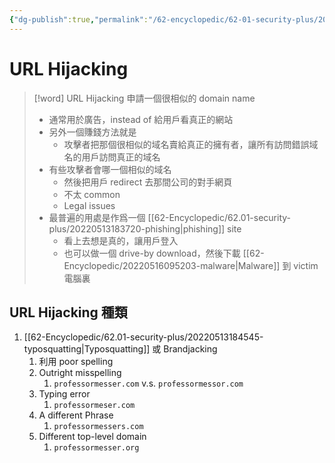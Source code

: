```yaml
---
{"dg-publish":true,"permalink":"/62-encyclopedic/62-01-security-plus/20220606115118-url-hijacking/","dgHomeLink":true,"dgPassFrontmatter":false}
---
```



# URL Hijacking

>[!word] URL Hijacking
> 申請一個很相似的 domain name 
> - 通常用於廣告，instead of 給用戶看真正的網站
> - 另外一個賺錢方法就是
>     - 攻擊者把那個很相似的域名賣給真正的擁有者，讓所有訪問錯誤域名的用戶訪問真正的域名
> - 有些攻擊者會哪一個相似的域名
>     - 然後把用戶 redirect 去那間公司的對手網頁
>     - 不太 common 
>     - Legal issues 
> - 最普遍的用處是作爲一個 [[62-Encyclopedic/62.01-security-plus/20220513183720-phishing|phishing]] site 
>     - 看上去想是真的，讓用戶登入
>     - 也可以做一個 drive-by download，然後下載 [[62-Encyclopedic/20220516095203-malware|Malware]] 到 victim 電腦裏

## URL Hijacking 種類

1. [[62-Encyclopedic/62.01-security-plus/20220513184545-typosquatting|Typosquatting]] 或 Brandjacking 
	1. 利用 poor spelling 
	2. Outright misspelling 
		1. `professormesser.com` v.s. `professormessor.com`
	3. Typing error 
		1. `professormeser.com`
	4. A different Phrase 
		1. `professormessers.com`
	5. Different top-level domain 
		1. `professormesser.org`

